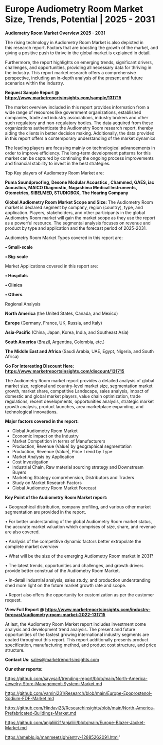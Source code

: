 # Europe Audiometry Room Market Size, Trends, Potential | 2025 - 2031

<Strong> Audiometry Room Market Overview 2025 - 2031</strong>

The rising technology in Audiometry Room Market is also depicted in this research report. Factors that are boosting the growth of the market, and giving a positive push to thrive in the global market is explained in detail.

Furthermore, the report highlights on emerging trends, significant drivers, challenges, and opportunities, providing all necessary data for thriving in the industry. This report market research offers a comprehensive perspective, including an in-depth analysis of the present and future scenarios within the industry.

<strong>Request Sample Report @ <a href=https://www.marketreportsinsights.com/sample/131715>https://www.marketreportsinsights.com/sample/131715</a></strong>

The market overview included in this report provides information from a wide range of resources like government organizations, established companies, trade and industry associations, industry brokers and other such regulatory and non-regulatory bodies. The data acquired from these organizations authenticate the Audiometry Room research report, thereby aiding the clients in better decision making. Additionally, the data provided in this report offers a contemporary understanding of the market dynamics.

The leading players are focusing mainly on technological advancements in order to improve efficiency. The long-term development patterns for this market can be captured by continuing the ongoing process improvements and financial stability to invest in the best strategies.

Top Key players of Audiometry Room Market are:

<strong>Puma Soundproofing, Desone Modular Acoustics , Chammed, GAES, iac Acoustics, MAICO Diagnostic, Nagashima Medical Instruments, Otometrics, SIBELMED, STUDIOBOX, The Hearing Company</strong>

<strong><b>Global Audiometry Room Market Scope and Size:</b></strong>
The Audiometry Room market is declared segment by company, region (country), type, and application. Players, stakeholders, and other participants in the global Audiometry Room market will gain the market scope as they use the report as a powerful resource. The segmental analysis focuses on revenue and product by type and application and the forecast period of 2025-2031.

Audiometry Room Market Types covered in this report are:

<strong>• Small-scale

• Big-scale</strong>

Market Applications covered in this report are:

<strong>• Hospitals

• Clinics

• Others</strong> 

Regional Analysis

<strong>North America</strong> (the United States, Canada, and Mexico)

<strong>Europe</strong> (Germany, France, UK, Russia, and Italy)

<strong>Asia-Pacific</strong> (China, Japan, Korea, India, and Southeast Asia)

<strong>South America</strong> (Brazil, Argentina, Colombia, etc.)

<strong>The Middle East and Africa</strong> (Saudi Arabia, UAE, Egypt, Nigeria, and South Africa)

<strong>Go For Interesting Discount Here: <a href=https://www.marketreportsinsights.com/discount/131715>https://www.marketreportsinsights.com/discount/131715</a></strong>

The Audiometry Room market report provides a detailed analysis of global market size, regional and country-level market size, segmentation market growth, market share, competitive Landscape, sales analysis, impact of domestic and global market players, value chain optimization, trade regulations, recent developments, opportunities analysis, strategic market growth analysis, product launches, area marketplace expanding, and technological innovations.

<strong><b>Major factors covered in the report:</b></strong>
<ul>
  <li>Global Audiometry Room Market </li>
  <li>Economic Impact on the Industry</li>
  <li>Market Competition in terms of Manufacturers</li>
  <li>Production, Revenue (Value) by geographical segmentation</li>
  <li>Production, Revenue (Value), Price Trend by Type</li>
  <li>Market Analysis by Application</li>
  <li>Cost Investigation</li>
  <li>Industrial Chain, Raw material sourcing strategy and Downstream Buyers</li>
  <li>Marketing Strategy comprehension, Distributors and Traders</li>
  <li>Study on Market Research Factors</li>
  <li>Global Audiometry Room Market Forecast</li>
</ul>

<strong><b>Key Point of the Audiometry Room Market report:</b></strong>

• Geographical distribution, company profiling, and various other market segmentation are provided in the report.

• For better understanding of the global Audiometry Room market status, the accurate market valuation which comprises of size, share, and revenue are also covered.

• Analysis of the competitive dynamic factors better extrapolate the complete market overview

• What will be the size of the emerging Audiometry Room market in 2031?

• The latest trends, opportunities and challenges, and growth drivers provide better construal of the Audiometry Room Market.

• In-detail industrial analysis, sales study, and production understanding shed more light on the future market growth rate and scope.

• Report also offers the opportunity for customization as per the customer request.

<strong><b>View Full Report @ <a href=https://www.marketreportsinsights.com/industry-forecast/audiometry-room-market-2022-131715>https://www.marketreportsinsights.com/industry-forecast/audiometry-room-market-2022-131715</a></b></strong>


At last, the Audiometry Room Market report includes investment come analysis and development trend analysis. The present and future opportunities of the fastest growing international industry segments are coated throughout this report. This report additionally presents product specification, manufacturing method, and product cost structure, and price structure.

<strong>Contact Us:</strong>
sales@marketreportsinsights.com

<strong>Our other reports:</strong>

<a href=https://github.com/sayysaif/trending-report/blob/main/North-America-Jewelry-Store-Management-System-Market.md>https://github.com/sayysaif/trending-report/blob/main/North-America-Jewelry-Store-Management-System-Market.md</a>

<a href=https://github.com/yamini231/Research/blob/main/Europe-Epoprostenol-Sodium-FDF-Market.md>https://github.com/yamini231/Research/blob/main/Europe-Epoprostenol-Sodium-FDF-Market.md</a>

<a href=https://github.com/Hindavi23/Researchinsights/blob/main/North-America-Prefabricated-Buildings-Market.md>https://github.com/Hindavi23/Researchinsights/blob/main/North-America-Prefabricated-Buildings-Market.md</a>

<a href=https://github.com/anjaliiii21/anjaliiii/blob/main/Europe-Blazer-Jacket-Market.md>https://github.com/anjaliiii21/anjaliiii/blob/main/Europe-Blazer-Jacket-Market.md</a>

<a href=https://ameblo.jp/manmeetsigh/entry-12885262091.html>https://ameblo.jp/manmeetsigh/entry-12885262091.html</a>"
